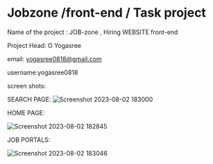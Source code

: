 # Jobzone /front-end / Task project
Name of the project : JOB-zone , Hiring  WEBSITE front-end 

Project Head: O Yogasree

email: yogasree0818@gmail.com

username:yogasree0818

screen shots:

SEARCH PAGE:
![Screenshot 2023-08-02 183000](https://github.com/yogasreeo818/yogasree/assets/141234096/74f6d2e8-35c2-4c58-878e-80630e050f56)


HOME PAGE:

![Screenshot 2023-08-02 182845](https://github.com/yogasreeo818/yogasree/assets/141234096/fa5e2241-b041-4bbd-9eb8-ee49a901f3a5)

JOB PORTALS:

![Screenshot 2023-08-02 183046](https://github.com/yogasreeo818/yogasree/assets/141234096/9baf575d-b315-417f-b44b-2c77d7389f75)


